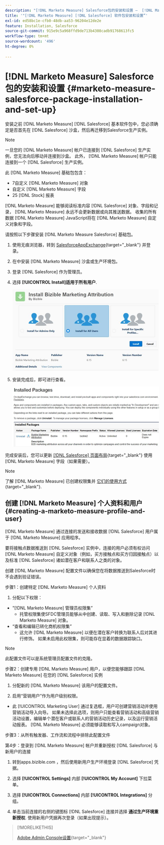 ```yaml
---
description: "[!DNL Marketo Measure] Salesforce包的安装和设置 —  [!DNL Marketo Measure]"
title: '"[!DNL Marketo Measure] [!DNL Salesforce] 软件包安装和设置”'
exl-id: ed58bc1e-cfb0-48db-aa53-96204e12de2e
feature: Installation, Salesforce
source-git-commit: 915e9c5a968ffd9de713b4308cadb91768613fc5
workflow-type: tm+mt
source-wordcount: '496'
ht-degree: 0%

---
```


# [!DNL Marketo Measure] Salesforce包的安装和设置 {#marketo-measure-salesforce-package-installation-and-set-up}

安装之前 [!DNL Marketo Measure] [!DNL Salesforce] 基本软件包中，您必须确定是否首先在 [!DNL Salesforce] 沙盒，然后再迁移到Salesforce生产实例。

>[!NOTE]
>
>一旦您的 [!DNL Marketo Measure] 帐户已连接到 [!DNL Salesforce] 生产实例，您无法向后移动并连接到沙盒。 此外， [!DNL Marketo Measure] 帐户只能连接到一个 [!DNL Salesforce] 生产实例。

此 [!DNL Marketo Measure] 基础包包含：

* 7自定义 [!DNL Marketo Measure] 对象
* 自定义 [!DNL Marketo Measure] 字段
* 25 [!DNL Stock] 报表

[!DNL Marketo Measure] 能够阅读标准内容 [!DNL Salesforce] 对象、字段和记录， [!DNL Marketo Measure] 永远不会更新数据或向其推送数据。 收集的所有数据 [!DNL Marketo Measure] JavaScript将在 [!DNL Marketo Measure] 自定义对象和字段。

请按照以下步骤安装 [!DNL Marketo Measure Salesforce] 基础包。

1. 使用无痕浏览器，转到 [SalesforceAppExchange](https://appexchange.salesforce.com/appxListingDetail?listingId=a0N3000000B3KLuEAN){target="_blank"} 并登录。

1. 在中安装 [!DNL Marketo Measure] 沙盒或生产环境包。

1. 登录 [!DNL Salesforce] 作为管理员。

1. 选择 **[!UICONTROL Install]适用于所有用户**.

   ![](assets/marketo-measure-salesforce-package-installation-and-set-up-1.png)

1. 安装完成后，即可进行查看。

   ![](assets/marketo-measure-salesforce-package-installation-and-set-up-2.png)

完成安装后，您可以更新 [[!DNL Salesforce] 页面布局](/help/configuration-and-setup/marketo-measure-and-salesforce/page-layout-instructions.md){target="_blank"} 使用 [!DNL Marketo Measure] 字段（如果需要）。

>[!NOTE]
>
>了解 [!DNL Marketo Measure] 已创建权限集并 [它们的使用方式](/help/configuration-and-setup/marketo-measure-and-salesforce/marketo-measure-permission-sets.md){target="_blank"}.

## 创建 [!DNL Marketo Measure] 个人资料和用户 {#creating-a-marketo-measure-profile-and-user}

[!DNL Marketo Measure] 通过连接的发送和接收数据 [!DNL Salesforce] 用户属于 [!DNL Marketo Measure] 应用程序。

要将接触点数据推送到 [!DNL Salesforce] 实例中，连接的用户必须有权访问 [!DNL Marketo Measure] 自定义对象（例如，买方接触点和买方归因接触点）以及标准 [!DNL Salesforce] 诸如潜在客户和联系人之类的对象。

创建 [!DNL Marketo Measure] 配置文件以确保您在将数据推送到Salesforce时不会遇到验证错误。

步骤1：创建特定 [!DNL Marketo Measure] 个人资料

1. 分配以下权限：

* &quot;[!DNL Marketo Measure] 管理员权限集”
   * 托管权限集使SFDC管理员能够从中创建、读取、写入和删除记录 [!DNL Marketo Measure] 对象。
* “查看和编辑已转化商机权限集”
   * 这允许 [!DNL Marketo Measure] 以便在潜在客户转换为联系人后对其进行修饰。 如果未启用此权限集，则可能存在显着的数据跟踪缺口。

>[!NOTE]
>
>此配置文件可以是系统管理员配置文件的克隆。

步骤2：创建专用 [!DNL Marketo Measure] 用户，以便您能够跟踪 [!DNL Marketo Measure] 在您的 [!DNL Salesforce] 实例

1. 分配新的 [!DNL Marketo Measure] 该用户的配置文件。

1. 启用“营销用户”作为用户级别权限。

* 此 [!UICONTROL Marketing User] 通过复选框，用户可创建营销活动并使用营销活动导入向导。 如果未选择此选项，则用户只能查看营销活动和高级营销活动设置，编辑单个潜在客户或联系人的营销活动历史记录，以及运行营销活动报表。 [!DNL Marketo Measure] 必须能够读取和写入campaign对象。

步骤3：从所有触发器、工作流和流程中排除此配置文件

第4步：登录到 [!DNL Marketo Measure] 帐户并重新授权 [!DNL Salesforce] 与新用户的连接

1. 转到apps.bizible.com ，然后使用新用户生产环境登录 [!DNL Salesforce] 凭据。

1. 选择 **[!UICONTROL Settings]** 内部 **[!UICONTROL My Account]** 下拉菜单。

1. 选择 **[!UICONTROL Connections]** 内部 **[!UICONTROL Integrations]** 分组。

1. 单击当前连接的右侧的键图标 [!DNL Salesforce] 连接并选择 **通过生产环境重新授权**. 使用新用户凭据再次登录（如果出现提示）。

>[!MORELIKETHIS]
>
>[Adobe Admin Console设置](/help/configuration-and-setup/getting-started-with-marketo-measure/adobe-admin-console-setup.md){target="_blank"}
